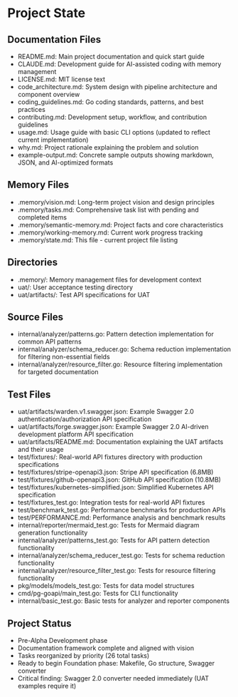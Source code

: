 # Project State

## Documentation Files
- README.md: Main project documentation and quick start guide
- CLAUDE.md: Development guide for AI-assisted coding with memory management
- LICENSE.md: MIT license text
- code_architecture.md: System design with pipeline architecture and component overview
- coding_guidelines.md: Go coding standards, patterns, and best practices
- contributing.md: Development setup, workflow, and contribution guidelines
- usage.md: Usage guide with basic CLI options (updated to reflect current implementation)
- why.md: Project rationale explaining the problem and solution
- example-output.md: Concrete sample outputs showing markdown, JSON, and AI-optimized formats

## Memory Files
- .memory/vision.md: Long-term project vision and design principles
- .memory/tasks.md: Comprehensive task list with pending and completed items
- .memory/semantic-memory.md: Project facts and core characteristics
- .memory/working-memory.md: Current work progress tracking
- .memory/state.md: This file - current project file listing

## Directories
- .memory/: Memory management files for development context
- uat/: User acceptance testing directory
- uat/artifacts/: Test API specifications for UAT

## Source Files
- internal/analyzer/patterns.go: Pattern detection implementation for common API patterns
- internal/analyzer/schema_reducer.go: Schema reduction implementation for filtering non-essential fields
- internal/analyzer/resource_filter.go: Resource filtering implementation for targeted documentation

## Test Files
- uat/artifacts/warden.v1.swagger.json: Example Swagger 2.0 authentication/authorization API specification
- uat/artifacts/forge.swagger.json: Example Swagger 2.0 AI-driven development platform API specification
- uat/artifacts/README.md: Documentation explaining the UAT artifacts and their usage
- test/fixtures/: Real-world API fixtures directory with production specifications
- test/fixtures/stripe-openapi3.json: Stripe API specification (6.8MB)
- test/fixtures/github-openapi3.json: GitHub API specification (10.8MB)
- test/fixtures/kubernetes-simplified.json: Simplified Kubernetes API specification
- test/fixtures_test.go: Integration tests for real-world API fixtures
- test/benchmark_test.go: Performance benchmarks for production APIs
- test/PERFORMANCE.md: Performance analysis and benchmark results
- internal/reporter/mermaid_test.go: Tests for Mermaid diagram generation functionality
- internal/analyzer/patterns_test.go: Tests for API pattern detection functionality
- internal/analyzer/schema_reducer_test.go: Tests for schema reduction functionality
- internal/analyzer/resource_filter_test.go: Tests for resource filtering functionality
- pkg/models/models_test.go: Tests for data model structures
- cmd/pg-goapi/main_test.go: Tests for CLI functionality
- internal/basic_test.go: Basic tests for analyzer and reporter components

## Project Status
- Pre-Alpha Development phase
- Documentation framework complete and aligned with vision
- Tasks reorganized by priority (26 total tasks)
- Ready to begin Foundation phase: Makefile, Go structure, Swagger converter
- Critical finding: Swagger 2.0 converter needed immediately (UAT examples require it)
